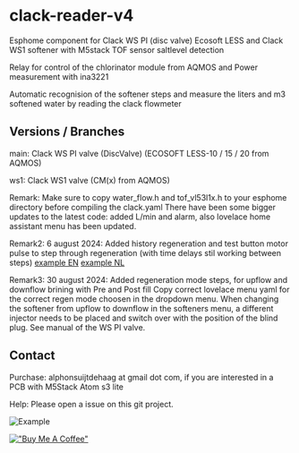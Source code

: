 # clack-reader-v4
 Esphome component for Clack WS PI (disc valve) Ecosoft LESS and Clack WS1 softener with M5stack TOF sensor saltlevel detection
 
 Relay for control of the chlorinator module from AQMOS
 and Power measurement with ina3221

 Automatic recognision of the softener steps and measure the liters and m3 softened water by reading the clack flowmeter

## Versions / Branches
main: Clack WS PI valve (DiscValve) (ECOSOFT LESS-10 / 15 / 20 from AQMOS)

ws1: Clack WS1 valve (CM(x) from AQMOS)

Remark: Make sure to copy water_flow.h and tof_vl53l1x.h to your esphome directory before compiling the clack.yaml
There have been some bigger updates to the latest code: added L/min and alarm, also lovelace home assistant menu has been updated.

Remark2: 6 august 2024: Added history regeneration and test button motor pulse to step through regeneration (with time delays stil working between steps)
[example EN](/readme/last_changes_august_2024.jpg)
[example NL](/readme/laaste_wijzigingen_august_2024.jpg)

Remark3: 30 august 2024: Added regeneration mode steps, for upflow and downflow brining with Pre and Post fill
Copy correct lovelace menu yaml for the correct regen mode choosen in the dropdown menu.
When changing the softener from upflow to downflow in the softeners menu, a different injector needs to be placed and switch over with the position of the blind plug. See manual of the WS PI valve.

## Contact
Purchase: alphonsuijtdehaag at gmail dot com, if you are interested in a PCB with M5Stack Atom s3 lite

Help: Please open a issue on this git project.

![Example](/readme/pcb_transp.png)



[!["Buy Me A Coffee"](https://www.buymeacoffee.com/assets/img/custom_images/orange_img.png)](https://www.buymeacoffee.com/ebbenberg)
